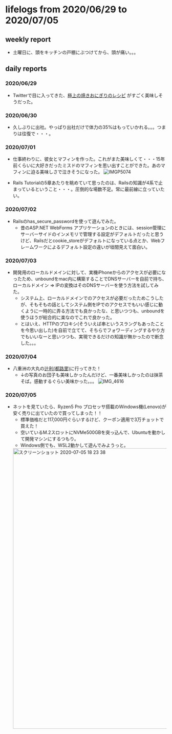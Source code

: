# lifelogs from 2020/06/29 to 2020/07/05

## weekly report

* 土曜日に、頭をキッチンの戸棚にぶつけてから、頭が痛い。。。

## daily reports

### 2020/06/29

* Twitterで目に入ってきた、[極上の焼きおにぎりのレシピ](https://twitter.com/cheap_yummy/status/1277124103468531712) がすごく美味しそうだった。

### 2020/06/30

* 久しぶりに出社。やっぱり出社だけで体力の35%はもっていかれる。。。つまりは往復で・・・。

### 2020/07/01

* 仕事終わりに、彼女とマフィンを作った。これがまた美味しくて・・・15年前くらいに大好きだったミスドのマフィンを思い出すことができた。あのマフィンに迫る美味しさで泣きそうになった。
  ![IMGP5074](https://user-images.githubusercontent.com/10176164/86263550-5b87ca80-bbfc-11ea-8044-7094bf3e999b.JPG)

* Rails Tutorialの5章あたりを眺めていて思ったのは、Railsの知識が4系で止まっているということ・・・。圧倒的な場数不足。常に最前線に立っていたい。

### 2020/07/02

* Railsのhas_secure_passwordを使って遊んでみた。
  * 昔のASP.NET WebForms アプリケーションのときには、session管理にサーバーサイドのインメモリで管理する設定がデフォルトだったと思うけど、Railsだとcookie_storeがデフォルトになっている点とか、Webフレームワークによるデフォルト設定の違いが垣間見えて面白い。

### 2020/07/03

* 開発用のローカルドメインに対して、実機iPhoneからのアクセスが必要になったため、unboundをmac内に構築することでDNSサーバーを自前で持ち、ローカルドメイン => IPの変換はそのDNSサーバーを使う方法を試してみた。
  * システム上、ローカルドメインでのアクセスが必要だったためこうしたが、そもそもの話としてシステム側をIPでのアクセスでもいい感じに動くように一時的に弄る方法でも良かったな、と思いつつも、unboundを使うほうが総合的に楽なのでこれで良かった。
  * とはいえ、HTTPのプロキシ(そういえば串というスラングもあったことを今思い出した)を自前で立てて、そちらでフォワーディングするやり方でもいいなーと思いつつも、実現できるだけの知識が無かったので断念した。。。

### 2020/07/04

* 八重洲の大丸の[辻利(都路里)](https://www.giontsujiri.co.jp/)に行ってきた！
  * ↓の写真のお団子も美味しかったんだけど、一番美味しかったのは抹茶そば。感動するぐらい美味かった。。。
    ![IMG_4616](https://user-images.githubusercontent.com/10176164/86552651-9898e780-bf83-11ea-9228-ce11c7e917eb.jpg)


### 2020/07/05

* ネットを見ていたら、Ryzen5 Pro プロセッサ搭載のWindows機(Lenovo)が安く売りに出ていたので買ってしまった！！
  * 標準価格だと117,000円ぐらいするけど、クーポン適用で3万チョットで買えた！
  * 空いているM.2スロットにNVMe500GBを突っ込んで、Ubuntuを動かして開発マシンにするつもり。
  * Windows側でも、WSL2動かして遊んでみようっと。
  <img width="873" alt="スクリーンショット 2020-07-05 18 23 38" src="https://user-images.githubusercontent.com/10176164/86552839-1b21a700-bf84-11ea-841a-d0ee6e4ca308.png">